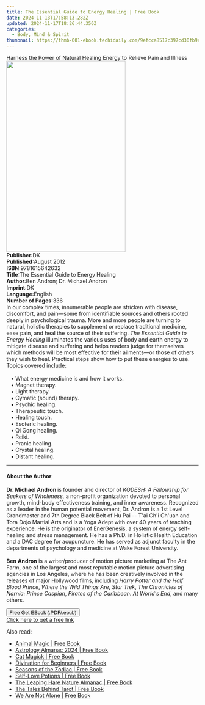 ```yaml
---
title: The Essential Guide to Energy Healing | Free Book
date: 2024-11-13T17:58:13.282Z
updated: 2024-11-17T18:26:44.356Z
categories:
  - Body, Mind & Spirit
thumbnail: https://thmb-001-ebook.techidaily.com/9efcca8517c397cd30fb9e62d91dc6cce730c1931af609312127866b506500a6.jpg
---
```

<main id="book-container">
  <div class="flex flex-col">
    <div class="book-brief flex-1 py-6 px-4 sm:p-6 md:py-10 md:px-8">
      <!-- brief-->
      <div class="book-brief-main">
        Harness the Power of Natural Healing Energy to Relieve Pain and Illness
      </div>
    </div>
    <div
      class="book-meta-info flex-1 grid gap-4 col-start-1 col-end-3 row-start-1 sm:mb-6 sm:grid-cols-4 lg:gap-6 lg:col-start-2 lg:row-end-6 lg:row-span-6 lg:mb-0"
    >
      <div
        class="book-meta-info-left place-content-center mt-4 p-4 text-sm leading-6 col-start-2 col-span-2 dark:text-slate-400"
      >
        <img
          class="w-full h-500 object-cover rounded-lg sm:h-255 sm:col-span-2 lg:col-span-full"
          src="https://img-001-ebook.techidaily.com/19c79d86d73d98afc734047f45215345a8c4666018cece2bdde0b9da5365e684.jpg"
          alt=""
          width="312"
          height="500"
        />
      </div>
      <div
        class="book-meta-info-right mt-2 col-start-1 row-start-2 col-span-3 self-center"
      >
        <!-- meta data  -->
        <div class="flex flex-col px-4 md:px-8">
          <div class="flex-1">
            <strong>Publisher</strong>:<span class="px-2">DK</span>
          </div>
          <div class="flex-1">
            <strong>Published</strong>:<span class="px-2">August 2012</span>
          </div>
          <div class="flex-1">
            <strong>ISBN</strong>:<span class="px-2">9781615642632</span>
          </div>
          <div class="flex-1">
            <strong>Title</strong>:<span class="px-2"
              >The Essential Guide to Energy Healing</span
            >
          </div>
          <div class="flex-1">
            <strong>Author</strong>:<span class="px-2"
              >Ben Andron; Dr. Michael Andron</span
            >
          </div>
          <div class="flex-1">
            <strong>Imprint</strong>:<span class="px-2">DK</span>
          </div>
          <div class="flex-1">
            <strong>Language</strong>:<span class="px-2">English</span>
          </div>
          <div class="flex-1">
            <strong>Number of Pages</strong>:<span class="px-2">336</span>
          </div>
        </div>
      </div>
    </div>
    <div class="book-description flex-1 py-6 px-4 sm:p-6 md:py-10 md:px-8">
      <div class="book-description-main">
        <div accordion-content="" id="description">
          In our complex times, innumerable people are stricken with disease,
          discomfort, and pain—some from identifiable sources and others rooted
          deeply in psychological trauma. More and more people are turning to
          natural, holistic therapies to supplement or replace traditional
          medicine, ease pain, and heal the source of their suffering.&nbsp;<i
            >The Essential Guide to Energy Healing</i
          >&nbsp;illuminates the various uses of body and earth energy to
          mitigate disease and suffering and helps readers judge for themselves
          which methods will be most effective for their ailments—or those of
          others they wish to heal. Practical steps show how to put these
          energies to use. Topics covered include:<br /><br />&nbsp;&nbsp;&nbsp;•&nbsp;What
          energy medicine is and how it works.
          <br />&nbsp;&nbsp;&nbsp;•&nbsp;Magnet therapy.
          <br />&nbsp;&nbsp;&nbsp;•&nbsp;Light therapy.
          <br />&nbsp;&nbsp;&nbsp;•&nbsp;Cymatic (sound) therapy.
          <br />&nbsp;&nbsp;&nbsp;•&nbsp;Psychic healing.
          <br />&nbsp;&nbsp;&nbsp;•&nbsp;Therapeutic touch.
          <br />&nbsp;&nbsp;&nbsp;•&nbsp;Healing touch.
          <br />&nbsp;&nbsp;&nbsp;•&nbsp;Esoteric healing.
          <br />&nbsp;&nbsp;&nbsp;•&nbsp;Qi Gong healing.
          <br />&nbsp;&nbsp;&nbsp;•&nbsp;Reiki.
          <br />&nbsp;&nbsp;&nbsp;•&nbsp;Pranic healing.
          <br />&nbsp;&nbsp;&nbsp;•&nbsp;Crystal healing.
          <br />&nbsp;&nbsp;&nbsp;•&nbsp;Distant healing.
        </div>
        <div class="accordion-fader"></div>
      </div>
    </div>
    <div class="book-excerpts flex-1 py-6 px-4 sm:p-6 md:py-10 md:px-8">
      <!-- excerpts-->
      <div class="book-excerpts-main">
        <hr />
        <h4 class="placeholder placeholder-heading">
          <span>About the Author</span>
        </h4>
        <p></p>
        <p>
          <b>Dr. Michael Andron </b>is founder and director of
          <i>KODESH: A Fellowship for Seekers of Wholeness, </i>a non-profit
          organization devoted to personal growth, mind-body effectiveness
          training, and inner awareness. Recognized as a leader in the human
          potential movement, Dr. Andron is a 1st Level Grandmaster and 7th
          Degree Black Belt of Hu Pai -- T'ai Ch'i Ch'uan and Tora Dojo Martial
          Arts and is a Yoga Adept with over 40 years of teaching experience. He
          is the originator of EnerGenesis, a system of energy self-healing and
          stress management. He has a Ph.D. in Holistic Health Education and a
          DAC degree for acupuncture. He has served as adjunct faculty in the
          departments of psychology and medicine at Wake Forest University.
          <br /><br /><b>Ben Andron</b> is a writer/producer of motion picture
          marketing at The Ant Farm, one of the largest and most reputable
          motion picture advertising agencies in Los Angeles, where he has been
          creatively involved in the releases of major Hollywood films,
          including <i>Harry Potter and the Half Blood Prince</i>,
          <i>Where the Wild Things Are</i>, <i>Star Trek</i>,<i>
            The Chronicles of Narnia: Prince Caspian</i
          >, <i>Pirates of the Caribbean: At World's End</i>, and many others.
        </p>
        <p></p>
      </div>
    </div>
    <div
      class="book-about-author flex-1 py-6 px-4 sm:p-6 md:py-10 md:px-8"
    ></div>
    <div class="book-free-get flex-1 py-6 px-4 sm:p-6 md:py-10 md:px-8">
      <button
        id="btn-free-get"
        class="bg-blue-500 hover:bg-blue-700 text-white font-bold py-2 px-4 rounded"
      >
        Free Get EBook (.PDF/.epub)
      </button>
      <div id="countdown-display" class="px-2 text-lg mt-2"></div>
      <a
        id="free-link"
        class="hidden bg-blue-500 hover:bg-blue-700 text-white font-bold py-2 px-4 rounded"
        href="https://www.ebooks.com/en-us/book/977935/the-essential-guide-to-energy-healing/ben-andron/"
        target="_blank"
        >Click here to get a free link</a
      >
    </div>
    <script>
      let countdownTime = 0;
      let countdownInterval = null;
      document
        .getElementById('btn-free-get')
        .addEventListener('click', startCountdown);
      function startCountdown() {
        countdownTime = new Date().getTime() + 60000 * 3;
        countdownInterval = setInterval(updateCountdown, 1000);
        document.getElementById('btn-free-get').disabled = true;
        document
          .getElementById('btn-free-get')
          .classList.add('bg-gray-500', 'cursor-not-allowed');
      }
      function updateCountdown() {
        let currentTime = new Date().getTime();
        let timeLeft = countdownTime - currentTime;
        let secondsLeft = Math.floor(timeLeft / 1000);
        document.getElementById('countdown-display').innerHTML =
          `Remaining time: ${secondsLeft} seconds.`;
        if (secondsLeft <= 0) {
          clearInterval(countdownInterval);
          document.getElementById('btn-free-get').classList.add('hidden');
          document.getElementById('free-link').classList.remove('hidden');
          document.getElementById('countdown-display').innerHTML = '';
        }
      }
    </script>
  </div>
</main>

<ins class="adsbygoogle"
      style="display:block"
      data-ad-client="ca-pub-7571918770474297"
      data-ad-slot="8358498916"
      data-ad-format="auto"
      data-full-width-responsive="true"></ins>
    

<span class="atpl-alsoreadstyle">Also read:</span>
<div><ul>
<li><a href="https://novels-ebooks.techidaily.com/210756757-9780760385562-animal-magic/"><u>Animal Magic | Free Book</u></a></li>
<li><a href="https://novels-ebooks.techidaily.com/210756787-9780711286351-astrology-almanac-2024/"><u>Astrology Almanac 2024 | Free Book</u></a></li>
<li><a href="https://novels-ebooks.techidaily.com/210756730-9780760383117-cat-magick/"><u>Cat Magick | Free Book</u></a></li>
<li><a href="https://novels-ebooks.techidaily.com/210756752-9780760383957-divination-for-beginners/"><u>Divination for Beginners | Free Book</u></a></li>
<li><a href="https://novels-ebooks.techidaily.com/210756713-9780760384909-seasons-of-the-zodiac/"><u>Seasons of the Zodiac | Free Book</u></a></li>
<li><a href="https://novels-ebooks.techidaily.com/210756738-9780711281066-self-love-potions/"><u>Self-Love Potions | Free Book</u></a></li>
<li><a href="https://novels-ebooks.techidaily.com/210756700-9780711285392-the-leaping-hare-nature-almanac/"><u>The Leaping Hare Nature Almanac | Free Book</u></a></li>
<li><a href="https://novels-ebooks.techidaily.com/210756773-9780711280670-the-tales-behind-tarot/"><u>The Tales Behind Tarot | Free Book</u></a></li>
<li><a href="https://novels-ebooks.techidaily.com/210756436-9781683693369-we-are-not-alone/"><u>We Are Not Alone | Free Book</u></a></li>
</ul></div>

